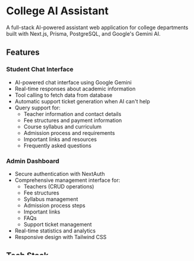# College AI Assistant

A full-stack AI-powered assistant web application for college departments built with Next.js, Prisma, PostgreSQL, and Google's Gemini AI.

## Features

### Student Chat Interface
- AI-powered chat interface using Google Gemini
- Real-time responses about academic information
- Tool calling to fetch data from database
- Automatic support ticket generation when AI can't help
- Query support for:
  - Teacher information and contact details
  - Fee structures and payment information
  - Course syllabus and curriculum
  - Admission process and requirements
  - Important links and resources
  - Frequently asked questions

### Admin Dashboard
- Secure authentication with NextAuth
- Comprehensive management interface for:
  - Teachers (CRUD operations)
  - Fee structures
  - Syllabus management
  - Admission process steps
  - Important links
  - FAQs
  - Support ticket management
- Real-time statistics and analytics
- Responsive design with Tailwind CSS

## Tech Stack

- **Frontend**: Next.js 14, React, Tailwind CSS, shadcn/ui
- **Backend**: Next.js API Routes, Prisma ORM
- **Database**: PostgreSQL
- **AI**: Google Gemini with AI SDK
- **Authentication**: NextAuth.js
- **Styling**: Tailwind CSS, shadcn/ui components

## Getting Started

### Prerequisites
- Node.js 18+ and pnpm
- PostgreSQL database
- Google AI API key (Gemini)

### Installation

1. Clone the repository:
\`\`\`bash
git clone <repository-url>
cd college-ai-assistant
\`\`\`

2. Install dependencies:
\`\`\`bash
pnpm install
\`\`\`

3. Set up environment variables:
\`\`\`bash
cp .env.example .env.local
\`\`\`

Fill in your environment variables:
- `DATABASE_URL`: Your PostgreSQL connection string
- `NEXTAUTH_SECRET`: A random secret for NextAuth
- `GOOGLE_GENERATIVE_AI_API_KEY`: Your Google AI API key

4. Set up the database:
\`\`\`bash
pnpm db:push
\`\`\`

5. Seed the database with sample data:
\`\`\`bash
psql -d your_database_name -f scripts/seed-database.sql
\`\`\`

6. Run the development server:
\`\`\`bash
pnpm dev
\`\`\`

Open [http://localhost:3000](http://localhost:3000) to see the student chat interface.

### Admin Access

Visit [http://localhost:3000/admin/login](http://localhost:3000/admin/login) to access the admin dashboard.

**Demo Credentials:**
- Email: admin@college.edu
- Password: admin123

## Database Schema

The application uses the following main entities:
- **Teachers**: Faculty information and contact details
- **FeeStructure**: Class-wise fee information
- **Syllabus**: Course curriculum and topics
- **AdmissionProcess**: Step-by-step admission guide
- **ImportantLinks**: Useful resources and links
- **FAQ**: Frequently asked questions
- **SupportTicket**: Student support requests
- **User**: Admin users for dashboard access

## AI Integration

The application uses Google's Gemini AI with custom tools for:
- `getTeacherInfo`: Fetch teacher details and subjects
- `getFeeStructure`: Get fee information for classes
- `getSyllabusInfo`: Retrieve course syllabus
- `getAdmissionProcess`: Get admission steps and requirements
- `getImportantLinks`: Fetch useful links and resources
- `getFAQs`: Search frequently asked questions
- `createSupportTicket`: Generate support tickets automatically

## API Routes

- `/api/chat`: AI chat endpoint with tool calling
- `/api/teachers`: Teacher CRUD operations
- `/api/fees`: Fee structure management
- `/api/tickets`: Support ticket management
- `/api/auth/[...nextauth]`: Authentication endpoints

## Contributing

1. Fork the repository
2. Create a feature branch
3. Make your changes
4. Add tests if applicable
5. Submit a pull request

## License

This project is licensed under the MIT License.
